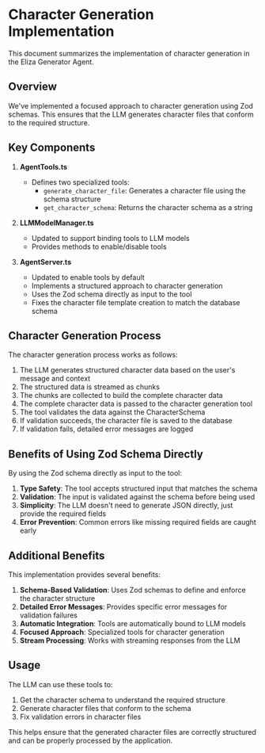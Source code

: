 # Character Generation Implementation

This document summarizes the implementation of character generation in the Eliza Generator Agent.

## Overview

We've implemented a focused approach to character generation using Zod schemas. This ensures that the LLM generates character files that conform to the required structure.

## Key Components

1. **AgentTools.ts**
   - Defines two specialized tools:
     - `generate_character_file`: Generates a character file using the schema structure
     - `get_character_schema`: Returns the character schema as a string

2. **LLMModelManager.ts**
   - Updated to support binding tools to LLM models
   - Provides methods to enable/disable tools

3. **AgentServer.ts**
   - Updated to enable tools by default
   - Implements a structured approach to character generation
   - Uses the Zod schema directly as input to the tool
   - Fixes the character file template creation to match the database schema

## Character Generation Process

The character generation process works as follows:

1. The LLM generates structured character data based on the user's message and context
2. The structured data is streamed as chunks
3. The chunks are collected to build the complete character data
4. The complete character data is passed to the character generation tool
5. The tool validates the data against the CharacterSchema
6. If validation succeeds, the character file is saved to the database
7. If validation fails, detailed error messages are logged

## Benefits of Using Zod Schema Directly

By using the Zod schema directly as input to the tool:

1. **Type Safety**: The tool accepts structured input that matches the schema
2. **Validation**: The input is validated against the schema before being used
3. **Simplicity**: The LLM doesn't need to generate JSON directly, just provide the required fields
4. **Error Prevention**: Common errors like missing required fields are caught early

## Additional Benefits

This implementation provides several benefits:

1. **Schema-Based Validation**: Uses Zod schemas to define and enforce the character structure
2. **Detailed Error Messages**: Provides specific error messages for validation failures
3. **Automatic Integration**: Tools are automatically bound to LLM models
4. **Focused Approach**: Specialized tools for character generation
5. **Stream Processing**: Works with streaming responses from the LLM

## Usage

The LLM can use these tools to:

1. Get the character schema to understand the required structure
2. Generate character files that conform to the schema
3. Fix validation errors in character files

This helps ensure that the generated character files are correctly structured and can be properly processed by the application. 